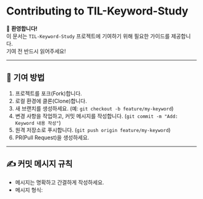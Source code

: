 # Contributing to TIL-Keyword-Study

👋 **환영합니다!**  
이 문서는 `TIL-Keyword-Study` 프로젝트에 기여하기 위해 필요한 가이드를 제공합니다.  
기여 전 반드시 읽어주세요! 

---

## 📌 기여 방법
1. 프로젝트를 포크(Fork)합니다.
2. 로컬 환경에 클론(Clone)합니다.
3. 새 브랜치를 생성하세요. (예: `git checkout -b feature/my-keyword`)
4. 변경 사항을 작업하고, 커밋 메시지를 작성합니다. (`git commit -m "Add: Keyword 내용 작성"`)
5. 원격 저장소로 푸시합니다. (`git push origin feature/my-keyword`)
6. PR(Pull Request)을 생성하세요.

---

## ✍️ 커밋 메시지 규칙
- 메시지는 명확하고 간결하게 작성하세요.
- 메시지 형식:
